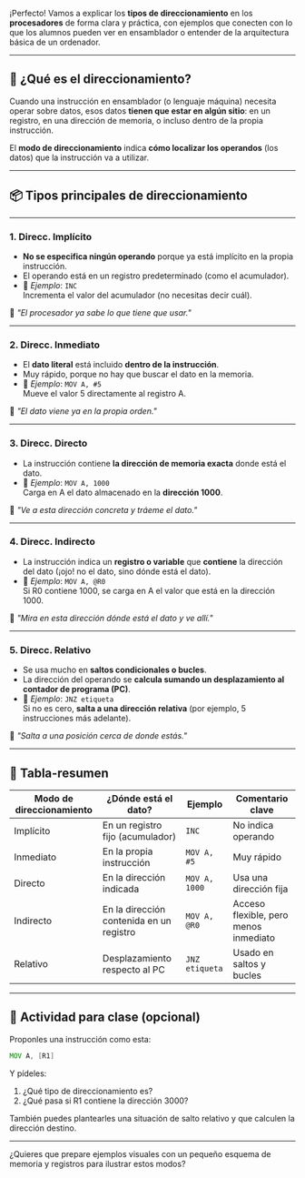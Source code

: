 ¡Perfecto! Vamos a explicar los **tipos de direccionamiento** en los **procesadores** de forma clara y práctica, con ejemplos que conecten con lo que los alumnos pueden ver en ensamblador o entender de la arquitectura básica de un ordenador.

---

## 🧠 ¿Qué es el direccionamiento?

Cuando una instrucción en ensamblador (o lenguaje máquina) necesita operar sobre datos, esos datos **tienen que estar en algún sitio**: en un registro, en una dirección de memoria, o incluso dentro de la propia instrucción.

El **modo de direccionamiento** indica **cómo localizar los operandos** (los datos) que la instrucción va a utilizar.

---

## 📦 Tipos principales de direccionamiento

---

### 1. **Direcc. Implícito**

- **No se especifica ningún operando** porque ya está implícito en la propia instrucción.
- El operando está en un registro predeterminado (como el acumulador).
- 📌 *Ejemplo*: `INC`  
  Incrementa el valor del acumulador (no necesitas decir cuál).

🧠 *"El procesador ya sabe lo que tiene que usar."*

---

### 2. **Direcc. Inmediato**

- El **dato literal** está incluido **dentro de la instrucción**.
- Muy rápido, porque no hay que buscar el dato en la memoria.
- 📌 *Ejemplo*: `MOV A, #5`  
  Mueve el valor 5 directamente al registro A.

🧠 *"El dato viene ya en la propia orden."*

---

### 3. **Direcc. Directo**

- La instrucción contiene **la dirección de memoria exacta** donde está el dato.
- 📌 *Ejemplo*: `MOV A, 1000`  
  Carga en A el dato almacenado en la **dirección 1000**.

🧠 *"Ve a esta dirección concreta y tráeme el dato."*

---

### 4. **Direcc. Indirecto**

- La instrucción indica un **registro o variable** que **contiene** la dirección del dato (¡ojo! no el dato, sino dónde está el dato).
- 📌 *Ejemplo*: `MOV A, @R0`  
  Si R0 contiene 1000, se carga en A el valor que está en la dirección 1000.

🧠 *"Mira en esta dirección dónde está el dato y ve allí."*

---

### 5. **Direcc. Relativo**

- Se usa mucho en **saltos condicionales o bucles**.
- La dirección del operando se **calcula sumando un desplazamiento al contador de programa (PC)**.
- 📌 *Ejemplo*: `JNZ etiqueta`  
  Si no es cero, **salta a una dirección relativa** (por ejemplo, 5 instrucciones más adelante).

🧠 *"Salta a una posición cerca de donde estás."*

---

## 🧪 Tabla-resumen

| Modo de direccionamiento | ¿Dónde está el dato?                     | Ejemplo           | Comentario clave                          |
|--------------------------|------------------------------------------|-------------------|--------------------------------------------|
| Implícito                | En un registro fijo (acumulador)         | `INC`             | No indica operando                         |
| Inmediato                | En la propia instrucción                 | `MOV A, #5`       | Muy rápido                                 |
| Directo                  | En la dirección indicada                 | `MOV A, 1000`     | Usa una dirección fija                     |
| Indirecto                | En la dirección contenida en un registro| `MOV A, @R0`      | Acceso flexible, pero menos inmediato      |
| Relativo                 | Desplazamiento respecto al PC            | `JNZ etiqueta`    | Usado en saltos y bucles                   |

---

## 💬 Actividad para clase (opcional)

Proponles una instrucción como esta:

```asm
MOV A, [R1]
```

Y pídeles:  
1. ¿Qué tipo de direccionamiento es?
2. ¿Qué pasa si R1 contiene la dirección 3000?

También puedes plantearles una situación de salto relativo y que calculen la dirección destino.

---

¿Quieres que prepare ejemplos visuales con un pequeño esquema de memoria y registros para ilustrar estos modos?